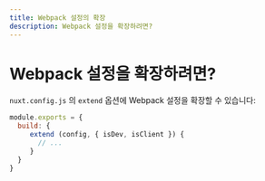 ```yaml
---
title: Webpack 설정의 확장
description: Webpack 설정을 확장하려면?
---
```


<!-- title: Extend Webpack -->
<!-- description: How to extend webpack config? -->

<!-- # How to extend webpack config? -->

# Webpack 설정을 확장하려면?

<!-- You can extend the webpack configuration via the `extend` option in your `nuxt.config.js`: -->

`nuxt.config.js` 의 `extend` 옵션에 Webpack 설정을 확장할 수 있습니다:

```js
module.exports = {
  build: {
     extend (config, { isDev, isClient }) {
       // ...
     }
  }
}
```
